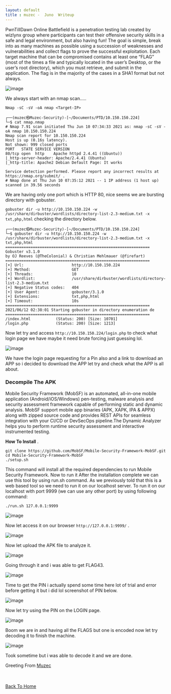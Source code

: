 ```yaml
---
layout: default
title : muzec -  Juno  Writeup
---
```


PwnTillDawn Online Battlefield is a penetration testing lab created by wizlynx group where participants can test their offensive security skills in a safe and legal environment, but also having fun! The goal is simple, break into as many machines as possible using a succession of weaknesses and vulnerabilities and collect flags to prove the successful exploitation. Each target machine that can be compromised contains at least one “FLAG” (most of the times a file and typically located in the user’s Desktop, or the user’s root directory), which you must retrieve, and submit in the application. The flag is in the majority of the cases in a SHA1 format but not always.

![image](https://user-images.githubusercontent.com/69868171/123945514-3b542e00-d96c-11eb-9599-15f818c1cbee.png)

We always start with an nmap scan.....

```Nmap -sC -sV -oA nmap <Target-IP>```

```
┌──(muzec㉿Muzec-Security)-[~/Documents/PTD/10.150.150.224]
└─$ cat nmap.nmap
# Nmap 7.91 scan initiated Thu Jun 10 07:34:33 2021 as: nmap -sC -sV -oA nmap 10.150.150.224
Nmap scan report for 10.150.150.224
Host is up (0.16s latency).
Not shown: 999 closed ports
PORT   STATE SERVICE VERSION
80/tcp open  http    Apache httpd 2.4.41 ((Ubuntu))
|_http-server-header: Apache/2.4.41 (Ubuntu)
|_http-title: Apache2 Debian Default Page: It works

Service detection performed. Please report any incorrect results at https://nmap.org/submit/ .
# Nmap done at Thu Jun 10 07:35:12 2021 -- 1 IP address (1 host up) scanned in 39.56 seconds
```

We are having only one port which is HTTP 80, nice seems we are bursting directory with gobuster.

`gobuster dir -u http://10.150.150.224 -w /usr/share/dirbuster/wordlists/directory-list-2.3-medium.txt -x txt,php,html` checking the directory below.

```
┌──(muzec㉿Muzec-Security)-[~/Documents/PTD/10.150.150.224]
└─$ gobuster dir -u http://10.150.150.224 -w /usr/share/dirbuster/wordlists/directory-list-2.3-medium.txt -x txt,php,html
===============================================================
Gobuster v3.1.0
by OJ Reeves (@TheColonial) & Christian Mehlmauer (@firefart)
===============================================================
[+] Url:                     http://10.150.150.224
[+] Method:                  GET
[+] Threads:                 10
[+] Wordlist:                /usr/share/dirbuster/wordlists/directory-list-2.3-medium.txt
[+] Negative Status codes:   404
[+] User Agent:              gobuster/3.1.0
[+] Extensions:              txt,php,html
[+] Timeout:                 10s
===============================================================
2021/06/12 02:38:01 Starting gobuster in directory enumeration de
===============================================================
/index.html           (Status: 200) [Size: 10701]
/login.php            (Status: 200) [Size: 1213] 
```

Now let try and access ` http://10.150.150.224/login.php ` to check what login page we have maybe it need brute forcing just guessing lol.

![image](https://user-images.githubusercontent.com/69868171/123946818-a2bead80-d96d-11eb-92ce-54455b5e61a2.png)

We have the login page requesting for a Pin also and a link to download an APP so i decided to download the APP let try and check what the APP is all about.


### Decompile The APK

Mobile Security Framework (MobSF) is an automated, all-in-one mobile application (Android/iOS/Windows) pen-testing, malware analysis and security assessment framework capable of performing static and dynamic analysis. MobSF support mobile app binaries (APK, XAPK, IPA & APPX) along with zipped source code and provides REST APIs for seamless integration with your CI/CD or DevSecOps pipeline.The Dynamic Analyzer helps you to perform runtime security assessment and interactive instrumented testing.

**How To Install** .

```
git clone https://github.com/MobSF/Mobile-Security-Framework-MobSF.git
cd Mobile-Security-Framework-MobSF
./setup.sh
```

This command will install all the required dependencies to run Mobile Security Framework. Now to run it After the installation complete we can use this tool by using run.sh command. As we previously told that this is a web based tool so we need to run it on our localhost server. To run it on our localhost with port 9999 (we can use any other port) by using following command:

```
./run.sh 127.0.0.1:9999
```

![image](https://user-images.githubusercontent.com/69868171/123949862-11e9d100-d971-11eb-8694-660b382bac36.png)

Now let access it on our browser `http://127.0.0.1:9999/` .

![image](https://user-images.githubusercontent.com/69868171/123950083-51b0b880-d971-11eb-904b-dc358a0fdcf7.png)

Now let upload the APK file to analyze it.

![image](https://user-images.githubusercontent.com/69868171/123950388-9e948f00-d971-11eb-8b6d-12a2849d1e97.png)

Going through it and i was able to get FLAG43.

![image](https://user-images.githubusercontent.com/69868171/123950639-e74c4800-d971-11eb-8ef4-bc8b3c0bf4c4.png)

Time to get the PIN i actually spend some time here lot of trial and error before getting it but i did lol screenshot of PIN below.

![image](https://user-images.githubusercontent.com/69868171/123950911-37c3a580-d972-11eb-95ee-21efc7248a51.png)

Now let try using the PIN on the LOGIN page.

![image](https://user-images.githubusercontent.com/69868171/123951095-66da1700-d972-11eb-9d50-e1f7381731b6.png)

Boom we are in and having all the FLAGS but one is encoded now let try decoding it to finish the machine.

![image](https://user-images.githubusercontent.com/69868171/123951891-46f72300-d973-11eb-8c86-aeffc4ab56e8.png)

Took sometime but i was able to decode it and we are done.

Greeting From [Muzec](https://twitter.com/muzec_saminu)

<br> <br>
[Back To Home](../index.md)
<br>

